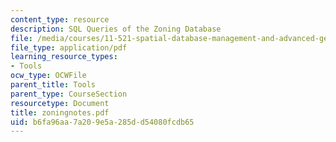 ```yaml
---
content_type: resource
description: SQL Queries of the Zoning Database
file: /media/courses/11-521-spatial-database-management-and-advanced-geographic-information-systems-spring-2003/b6fa96aa7a209e5a285dd54080fcdb65_zoningnotes.pdf
file_type: application/pdf
learning_resource_types:
- Tools
ocw_type: OCWFile
parent_title: Tools
parent_type: CourseSection
resourcetype: Document
title: zoningnotes.pdf
uid: b6fa96aa-7a20-9e5a-285d-d54080fcdb65
---
```

